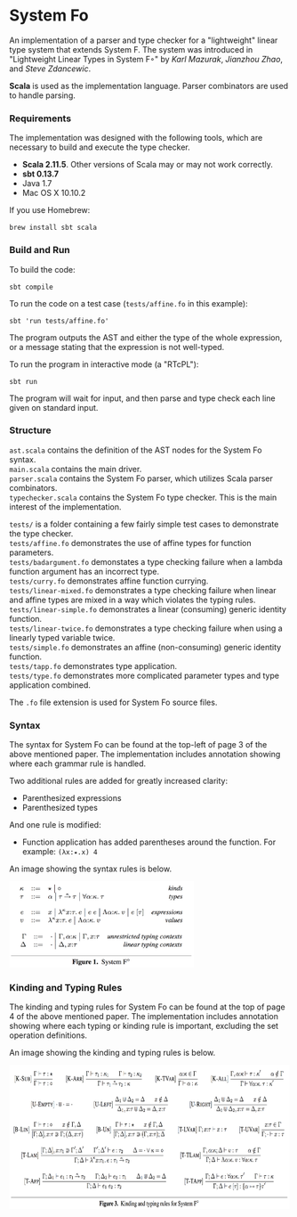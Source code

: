 # System Fo
An implementation of a parser and type checker for a "lightweight" linear type system that extends System F. The system was introduced in "Lightweight Linear Types in System F◦" by _Karl Mazurak_, _Jianzhou Zhao_, and _Steve Zdancewic_.

**Scala** is used as the implementation language. Parser combinators are used to handle parsing.

### Requirements

The implementation was designed with the following tools, which are necessary to build and execute the type checker.

- **Scala 2.11.5**. Other versions of Scala may or may not work correctly.
- **sbt 0.13.7**
- Java 1.7
- Mac OS X 10.10.2

If you use Homebrew:
```
brew install sbt scala
```

### Build and Run

To build the code:
```
sbt compile
```
To run the code on a test case (`tests/affine.fo` in this example):
```
sbt 'run tests/affine.fo'
```
The program outputs the AST and either the type of the whole expression, or a message stating that the expression is not well-typed.

To run the program in interactive mode (a "RTcPL"):
```
sbt run
```
The program will wait for input, and then parse and type check each line given on standard input.

### Structure

`ast.scala` contains the definition of the AST nodes for the System Fo syntax.  
`main.scala` contains the main driver.  
`parser.scala` contains the System Fo parser, which utilizes Scala parser combinators.  
`typechecker.scala` contains the System Fo type checker. This is the main interest of the implementation.

`tests/` is a folder containing a few fairly simple test cases to demonstrate the type checker.  
`tests/affine.fo` demonstrates the use of affine types for function parameters.  
`tests/badargument.fo` demonstates a type checking failure when a lambda function argument has an incorrect type.  
`tests/curry.fo` demonstrates affine function currying.  
`tests/linear-mixed.fo` demonstrates a type checking failure when linear and affine types are mixed in a way which violates the typing rules.  
`tests/linear-simple.fo` demonstrates a linear (consuming) generic identity function.  
`tests/linear-twice.fo` demonstrates a type checking failure when using a linearly typed variable twice.  
`tests/simple.fo` demonstrates an affine (non-consuming) generic identity function.  
`tests/tapp.fo` demonstrates type application.  
`tests/type.fo` demonstrates more complicated parameter types and type application combined.

The `.fo` file extension is used for System Fo source files.

### Syntax

The syntax for System Fo can be found at the top-left of page 3 of the above mentioned paper. The implementation includes annotation showing where each grammar rule is handled.

Two additional rules are added for greatly increased clarity:
- Parenthesized expressions
- Parenthesized types

And one rule is modified:
- Function application has added parentheses around the function. For example: `(λx:⭑.x) 4`

An image showing the syntax rules is below.

<img src="https://raw.githubusercontent.com/kpavery/System-Fo/master/rules/syntax.png" alt="Syntax Rules" height="155" />


### Kinding and Typing Rules

The kinding and typing rules for System Fo can be found at the top of page 4 of the above mentioned paper. The implementation includes annotation showing where each typing or kinding rule is important, excluding the set operation definitions.

An image showing the kinding and typing rules is below.

<img src="https://raw.githubusercontent.com/kpavery/System-Fo/master/rules/typing-kinding.png" alt="Kinding and Typing Rules" height="259" />
